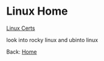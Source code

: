 # Linux Home


[Linux Certs](./linux-certs.md)

look into rocky linux and ubinto linux 

Back: [Home](../0-Home.md)
